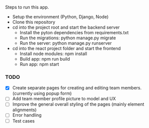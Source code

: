 Steps to run this app.

- Setup the environment (Python, Django, Node)
- Clone this repository
- cd into the project root and start the backend server
  - Install the pyton dependencies from requirements.txt
  - Run the migrations: python manage.py migrate
  - Run the server: python manage.py runserver
- cd into the react project folder and start the frontend
  - Install node modules: npm install
  - Build app: npm run build
  - Run app: npm start

### TODO

- [x] Create separate pages for creating and editing team members. (currently using popup form)
- [ ] Add team member profile picture to model and UX
- [ ] Improve the general overall styling of the pages (mainly element alignments)
- [ ] Error handling
- [ ] Test cases
